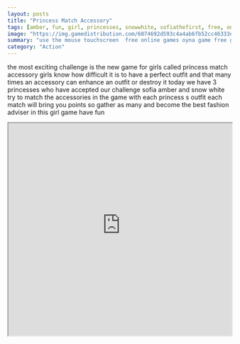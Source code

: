 ```yaml
---
layout: posts
title: "Princess Match Accessory"
tags: [amber, fun, girl, princesses, snowwhite, sofiathefirst, free, online, games, oyna, game, free, games, play, play, games]
image: "https://img.gamedistribution.com/6074692d593c4a4ab6fb52cc46333ee9.jpg"
summary: "use the mouse touchscreen  free online games oyna game free games play play games"
category: "Action"
---
```


the most exciting challenge is the new game for girls called princess match accessory girls know how difficult it is to have a perfect outfit and that many times an accessory can enhance an outfit or destroy it today we have 3 princesses who have accepted our challenge sofia amber and snow white try to match the accessories in the game with each princess s outfit each match will bring you points so gather as many and become the best fashion adviser in this girl game have fun

<iframe width="100%" height="480px;" src="https://html5.gamedistribution.com/6074692d593c4a4ab6fb52cc46333ee9/"></iframe>